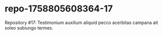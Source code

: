 # repo-1758805608364-17
Repository #17: Testimonium auxilium aliquid pecco acerbitas campana ait soleo subiungo termes.
